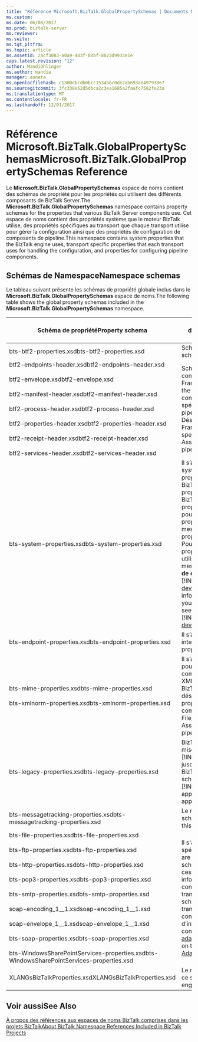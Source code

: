 ```yaml
---
title: "Référence Microsoft.BizTalk.GlobalPropertySchemas | Documents Microsoft"
ms.custom: 
ms.date: 06/08/2017
ms.prod: biztalk-server
ms.reviewer: 
ms.suite: 
ms.tgt_pltfrm: 
ms.topic: article
ms.assetid: 2acf3083-a0a9-483f-88bf-8023d9933e1e
caps.latest.revision: "12"
author: MandiOhlinger
ms.author: mandia
manager: anneta
ms.openlocfilehash: c1300dbcdb0bcc1534bbc0de2ab693ae49793867
ms.sourcegitcommit: 3fc338e52d5dbca2c3ea1685a2faafc7582fe23a
ms.translationtype: MT
ms.contentlocale: fr-FR
ms.lasthandoff: 12/01/2017
---
```

# <a name="microsoftbiztalkglobalpropertyschemas-reference"></a><span data-ttu-id="5e9a4-102">Référence Microsoft.BizTalk.GlobalPropertySchemas</span><span class="sxs-lookup"><span data-stu-id="5e9a4-102">Microsoft.BizTalk.GlobalPropertySchemas Reference</span></span>
<span data-ttu-id="5e9a4-103">Le **Microsoft.BizTalk.GlobalPropertySchemas** espace de noms contient des schémas de propriété pour les propriétés qui utilisent des différents composants de BizTalk Server.</span><span class="sxs-lookup"><span data-stu-id="5e9a4-103">The **Microsoft.BizTalk.GlobalPropertySchemas** namespace contains property schemas for the properties that various BizTalk Server components use.</span></span> <span data-ttu-id="5e9a4-104">Cet espace de noms contient des propriétés système que le moteur BizTalk utilise, des propriétés spécifiques au transport que chaque transport utilise pour gérer la configuration ainsi que des propriétés de configuration de composants de pipeline.</span><span class="sxs-lookup"><span data-stu-id="5e9a4-104">This namespace contains system properties that the BizTalk engine uses, transport specific properties that each transport uses for handling the configuration, and properties for configuring pipeline components.</span></span>  

## <a name="namespace-schemas"></a><span data-ttu-id="5e9a4-105">Schémas de Namespace</span><span class="sxs-lookup"><span data-stu-id="5e9a4-105">Namespace schemas</span></span>  

 <span data-ttu-id="5e9a4-106">Le tableau suivant présente les schémas de propriété globale inclus dans le **Microsoft.BizTalk.GlobalPropertySchemas** espace de noms.</span><span class="sxs-lookup"><span data-stu-id="5e9a4-106">The following table shows the global property schemas included in the **Microsoft.BizTalk.GlobalPropertySchemas** namespace.</span></span>  
  
|<span data-ttu-id="5e9a4-107">Schéma de propriété</span><span class="sxs-lookup"><span data-stu-id="5e9a4-107">Property schema</span></span>|<span data-ttu-id="5e9a4-108">Composant et description</span><span class="sxs-lookup"><span data-stu-id="5e9a4-108">Feature area and description</span></span>|  
|---------------------|----------------------------------|  
|<span data-ttu-id="5e9a4-109">bts-btf2-properties.xsd</span><span class="sxs-lookup"><span data-stu-id="5e9a4-109">bts-btf2-properties.xsd</span></span>|<span data-ttu-id="5e9a4-110">Schéma de propriété.</span><span class="sxs-lookup"><span data-stu-id="5e9a4-110">Property schema.</span></span>|  
|<span data-ttu-id="5e9a4-111">btf2-endpoints-header.xsd</span><span class="sxs-lookup"><span data-stu-id="5e9a4-111">btf2-endpoints-header.xsd</span></span><br /><br /> <span data-ttu-id="5e9a4-112">btf2-envelope.xsd</span><span class="sxs-lookup"><span data-stu-id="5e9a4-112">btf2-envelope.xsd</span></span><br /><br /> <span data-ttu-id="5e9a4-113">btf2-manifest-header.xsd</span><span class="sxs-lookup"><span data-stu-id="5e9a4-113">btf2-manifest-header.xsd</span></span><br /><br /> <span data-ttu-id="5e9a4-114">btf2-process-header.xsd</span><span class="sxs-lookup"><span data-stu-id="5e9a4-114">btf2-process-header.xsd</span></span><br /><br /> <span data-ttu-id="5e9a4-115">btf2-properties-header.xsd</span><span class="sxs-lookup"><span data-stu-id="5e9a4-115">btf2-properties-header.xsd</span></span><br /><br /> <span data-ttu-id="5e9a4-116">btf2-receipt-header.xsd</span><span class="sxs-lookup"><span data-stu-id="5e9a4-116">btf2-receipt-header.xsd</span></span><br /><br /> <span data-ttu-id="5e9a4-117">btf2-services-header.xsd</span><span class="sxs-lookup"><span data-stu-id="5e9a4-117">btf2-services-header.xsd</span></span>|<span data-ttu-id="5e9a4-118">Schémas définissant les constructions BizTalk Framework.</span><span class="sxs-lookup"><span data-stu-id="5e9a4-118">Schemas that define the BizTalk Framework constructs.</span></span> <span data-ttu-id="5e9a4-119">Ces schémas sont spécifiques aux composants de pipeline Assembleur et Désassembleur BizTalk Framework.</span><span class="sxs-lookup"><span data-stu-id="5e9a4-119">These schemas are specific to BizTalk Framework Assembler and Disassembler pipeline components.</span></span>|  
|<span data-ttu-id="5e9a4-120">bts-system-properties.xsd</span><span class="sxs-lookup"><span data-stu-id="5e9a4-120">bts-system-properties.xsd</span></span>|<span data-ttu-id="5e9a4-121">Il s’agit d'un schéma de propriété système.</span><span class="sxs-lookup"><span data-stu-id="5e9a4-121">This is a system property schema.</span></span> <span data-ttu-id="5e9a4-122">Le moteur BizTalk utilise la plupart des propriétés de ce schéma.</span><span class="sxs-lookup"><span data-stu-id="5e9a4-122">The BizTalk engine uses most properties in this schema.</span></span> <span data-ttu-id="5e9a4-123">Vous pouvez utiliser certaines propriétés pour le routage des messages.</span><span class="sxs-lookup"><span data-stu-id="5e9a4-123">You can use some properties for message routing.</span></span> <span data-ttu-id="5e9a4-124">Pour plus d’informations sur les propriétés que vous pouvez utiliser pour le routage des messages, consultez **propriétés de contexte de Message** [!INCLUDE[ui-guidance-developers-reference](../includes/ui-guidance-developers-reference.md)].</span><span class="sxs-lookup"><span data-stu-id="5e9a4-124">For more information on the properties that you can use for message routing, see **Message Context Properties** [!INCLUDE[ui-guidance-developers-reference](../includes/ui-guidance-developers-reference.md)].</span></span>|  
|<span data-ttu-id="5e9a4-125">bts-endpoint-properties.xsd</span><span class="sxs-lookup"><span data-stu-id="5e9a4-125">bts-endpoint-properties.xsd</span></span>|<span data-ttu-id="5e9a4-126">Il s’agit d’un schéma de propriété interne.</span><span class="sxs-lookup"><span data-stu-id="5e9a4-126">This is an internal property schema.</span></span>|  
|<span data-ttu-id="5e9a4-127">bts-mime-properties.xsd</span><span class="sxs-lookup"><span data-stu-id="5e9a4-127">bts-mime-properties.xsd</span></span><br /><br /> <span data-ttu-id="5e9a4-128">bts-xmlnorm-properties.xsd</span><span class="sxs-lookup"><span data-stu-id="5e9a4-128">bts-xmlnorm-properties.xsd</span></span>|<span data-ttu-id="5e9a4-129">Il s’agit des schémas de propriété pour les composants de pipeline : composants de pipeline MIME, XML, fichier plat et assembleur BizTalk Framework et désassembleur.</span><span class="sxs-lookup"><span data-stu-id="5e9a4-129">These are property schemas for pipeline components: MIME, XML, Flat File, and BizTalk Framework Assembler and Disassembler pipeline components.</span></span>|  
|<span data-ttu-id="5e9a4-130">bts-legacy-properties.xsd</span><span class="sxs-lookup"><span data-stu-id="5e9a4-130">bts-legacy-properties.xsd</span></span>|<span data-ttu-id="5e9a4-131">BizTalk utilise ce schéma pour la mise à niveau [!INCLUDE[btsBizTalkServer2002](../includes/btsbiztalkserver2002-md.md)] jusqu'à des applications de BizTalk Server.</span><span class="sxs-lookup"><span data-stu-id="5e9a4-131">BizTalk uses this schema for upgrading [!INCLUDE[btsBizTalkServer2002](../includes/btsbiztalkserver2002-md.md)] applications to BizTalk Server applications.</span></span>|  
|<span data-ttu-id="5e9a4-132">bts-messagetracking-properties.xsd</span><span class="sxs-lookup"><span data-stu-id="5e9a4-132">bts-messagetracking-properties.xsd</span></span>|<span data-ttu-id="5e9a4-133">Le moteur de suivis utilise ce schéma.</span><span class="sxs-lookup"><span data-stu-id="5e9a4-133">The tracking engine uses this schema.</span></span>|  
|<span data-ttu-id="5e9a4-134">bts-file-properties.xsd</span><span class="sxs-lookup"><span data-stu-id="5e9a4-134">bts-file-properties.xsd</span></span><br /><br /> <span data-ttu-id="5e9a4-135">bts-ftp-properties.xsd</span><span class="sxs-lookup"><span data-stu-id="5e9a4-135">bts-ftp-properties.xsd</span></span><br /><br /> <span data-ttu-id="5e9a4-136">bts-http-properties.xsd</span><span class="sxs-lookup"><span data-stu-id="5e9a4-136">bts-http-properties.xsd</span></span><br /><br /> <span data-ttu-id="5e9a4-137">bts-pop3-properties.xsd</span><span class="sxs-lookup"><span data-stu-id="5e9a4-137">bts-pop3-properties.xsd</span></span><br /><br /> <span data-ttu-id="5e9a4-138">bts-smtp-properties.xsd</span><span class="sxs-lookup"><span data-stu-id="5e9a4-138">bts-smtp-properties.xsd</span></span><br /><br /> <span data-ttu-id="5e9a4-139">soap-encoding_1__1.xsd</span><span class="sxs-lookup"><span data-stu-id="5e9a4-139">soap-encoding_1__1.xsd</span></span><br /><br /> <span data-ttu-id="5e9a4-140">soap-envelope_1__1.xsd</span><span class="sxs-lookup"><span data-stu-id="5e9a4-140">soap-envelope_1__1.xsd</span></span><br /><br /> <span data-ttu-id="5e9a4-141">bts-soap-properties.xsd</span><span class="sxs-lookup"><span data-stu-id="5e9a4-141">bts-soap-properties.xsd</span></span><br /><br /> <span data-ttu-id="5e9a4-142">bts-WindowsSharePointServices-properties.xsd</span><span class="sxs-lookup"><span data-stu-id="5e9a4-142">bts-WindowsSharePointServices-properties.xsd</span></span>|<span data-ttu-id="5e9a4-143">Il s'agit des schémas de propriété spécifiques au transport.</span><span class="sxs-lookup"><span data-stu-id="5e9a4-143">These are transport-specific property schemas.</span></span> <span data-ttu-id="5e9a4-144">Les transports utilisent ces schémas pour acheminer des informations et des configurations spécifiques au transport.</span><span class="sxs-lookup"><span data-stu-id="5e9a4-144">Transports use these schemas to carry specific transport information and configurations.</span></span> <span data-ttu-id="5e9a4-145">Pour plus d’informations sur les transports, consultez [à l’aide des adaptateurs](../core/using-adapters.md).</span><span class="sxs-lookup"><span data-stu-id="5e9a4-145">For more information on transports, see [Using Adapters](../core/using-adapters.md).</span></span>|  
|<span data-ttu-id="5e9a4-146">XLANGsBizTalkProperties.xsd</span><span class="sxs-lookup"><span data-stu-id="5e9a4-146">XLANGsBizTalkProperties.xsd</span></span>|<span data-ttu-id="5e9a4-147">Le moteur d’orchestration utilise ce schéma.</span><span class="sxs-lookup"><span data-stu-id="5e9a4-147">The orchestration engine uses this schema.</span></span>|  
  
## <a name="see-also"></a><span data-ttu-id="5e9a4-148">Voir aussi</span><span class="sxs-lookup"><span data-stu-id="5e9a4-148">See Also</span></span>  
 [<span data-ttu-id="5e9a4-149">À propos des références aux espaces de noms BizTalk comprises dans les projets BizTalk</span><span class="sxs-lookup"><span data-stu-id="5e9a4-149">About BizTalk Namespace References Included in BizTalk Projects</span></span>](../core/about-biztalk-namespace-references-included-in-biztalk-projects.md)